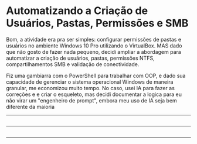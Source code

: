 # Automatizando a Criação de Usuários, Pastas, Permissões e SMB

Bom, a atividade era pra ser simples: configurar permissões de pastas e usuários no ambiente Windows 10 Pro utilizando o VirtualBox. MAS dado que não gosto de fazer nada pequeno, decidi ampliar a abordagem para automatizar a criação de usuários, pastas, permissões NTFS, compartilhamentos SMB e validação de conectividade.&#x20;

Fiz uma gambiarra com o PowerShell para trabalhar com OOP, e dado sua capacidade de gerenciar o sistema operacional Windows de maneira granular, me economizou muito tempo. No caso, usei IA para fazer as correções e e criar o esqueleto, mas decidi documentar a logica para eu não virar um "engenheiro de prompt", embora meu uso de IA seja bem diferente da maioria

***

##

***

##

####

***

##

